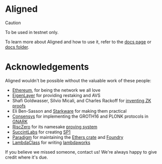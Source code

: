 # Aligned

> [!CAUTION]
> To be used in testnet only.

To learn more about Aligned and how to use it, refer to the [docs page](https://docs.alignedlayer.com/) or [docs folder](./docs/).

# Acknowledgements

Aligned wouldn't be possible without the valuable work of these people:
- [Ethereum](https://ethereum.org/en/), for being the network we all love
- [EigenLayer](https://www.eigenlayer.xyz) for providing restaking and AVS
- Shafi Goldwasser, Silvio Micali, and Charles Rackoff for [inventing ZK proofs](http://people.csail.mit.edu/silvio/Selected%20Scientific%20Papers/Proof%20Systems/The_Knowledge_Complexity_Of_Interactive_Proof_Systems.pdf)
- Eli Ben-Sasson and [Starkware](https://starkware.co) for making them practical
- [Consensys](https://consensys.io) for implementing the GROTH16 and PLONK protocols in [GNARK](https://docs.gnark.consensys.io)
- [RiscZero](https://risczero.com) for its namesake [proving system](https://github.com/risc0/risc0)
- [SuccintLabs](https://succinct.xyz) for creating [SP1](https://github.com/succinctlabs/sp1)
- [Paradigm](https://www.paradigm.xyz) for maintaining the [Ethers crate](https://crates.io/crates/ethers) and [Foundry](https://github.com/foundry-rs/foundry)
- [LambdaClass](https://lambdaclass.com) for writing [lambdaworks](https://github.com/lambdaclass/lambdaworks)


If you believe we missed someone, contact us! We're always happy to give credit where it's due.
